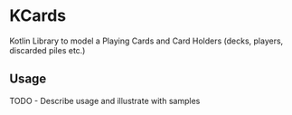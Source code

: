 # KCards
Kotlin Library to model a Playing Cards and Card Holders (decks, players, discarded piles etc.)
## Usage
TODO - Describe usage and illustrate with samples